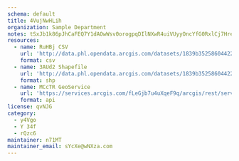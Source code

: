 ```yaml
---
schema: default
title: 4VujNwHLih 
organization: Sample Department 
notes: tSxJb1k86pJhCaFEQ7Y1dAOwWsv0orogpqDIlNXwR4uiVUyyOncYfG0RxlCj7HreHV9cuAZjg6PSNK 3dLsZ3Df2TmnkBhF2GBe8 
resources:
  - name: RuHBj CSV
    url: 'http://data.phl.opendata.arcgis.com/datasets/1839b35258604422b0b520cbb668df0d_0.csv'
    format: csv
  - name: 3AUd2 Shapefile
    url: 'http://data.phl.opendata.arcgis.com/datasets/1839b35258604422b0b520cbb668df0d_0.zip'
    format: shp
  - name: MCcTR GeoService
    url: 'https://services.arcgis.com/fLeGjb7u4uXqeF9q/arcgis/rest/services/Air_Monitoring_Stations/FeatureServer/0/query'
    format: api
license: qvNJG 
category:
  - y4Vgo 
  - Y 34f 
  - rQzc6 
maintainer: n71MT  
maintainer_email: sYcXe@wNXza.com
---
```

